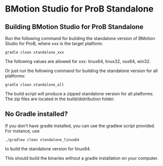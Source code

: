# BMotion Studio for ProB Standalone

## Building BMotion Studio for ProB Standalone

Run the following command for building the standalone version of BMotion Studio for ProB, where xxx is the target platform:

```
gradle clean standalone_xxx
```

The following values are allowed for xxx: linux64, linux32, osx64, win32.

Or just run the following command for building the standalone version for all platforms:

```
gradle clean standalone_all
```

The build script will produce a zipped standalone version for all platforms. The zip files are located in the build/distribution folder.

## No Gradle installed?

If you don't have gradle installed, you can use the gradlew script provided. For instance, use

```
./gradlew clean standalone_linux64
```

to build the standalone version for linux64.

This should build the binaries without a gradle installation on your computer.
